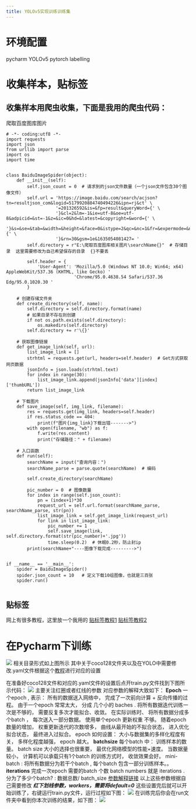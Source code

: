 ```yaml
---
title: YOLOv5实现训练训练集
---
```

# 环境配置
<!--more-->
pycharm
YOLOv5
pytorch
labelling

# 收集样本，贴标签
## 收集样本用爬虫收集，下面是我用的爬虫代码：
爬取百度图库图片
```
# -*- coding:utf8 -*-
import requests
import json
from urllib import parse
import os
import time


class BaiduImageSpider(object):
    def __init__(self):
        self.json_count = 0  # 请求到的json文件数量（一个json文件包含30个图像文件）
        self.url = 'https://image.baidu.com/search/acjson?tn=resultjson_com&logid=5179920884740494226&ipn=rj&ct' \
                   '=201326592&is=&fp=result&queryWord={' \
                   '}&cl=2&lm=-1&ie=utf-8&oe=utf-8&adpicid=&st=-1&z=&ic=0&hd=&latest=&copyright=&word={' \
                   '}&s=&se=&tab=&width=&height=&face=0&istype=2&qc=&nc=1&fr=&expermode=&nojc=&pn={' \
                   '}&rn=30&gsm=1e&1635054081427= '
        self.directory = r"E:\爬取百度图库相关图片\searchName{}"  # 存储目录  这里需要修改为自己希望保存的目录  {}不要丢

        self.header = {
            'User-Agent': 'Mozilla/5.0 (Windows NT 10.0; Win64; x64) AppleWebKit/537.36 (KHTML, like Gecko) '
                          'Chrome/95.0.4638.54 Safari/537.36 Edg/95.0.1020.30 '
        }

    # 创建存储文件夹
    def create_directory(self, name):
        self.directory = self.directory.format(name)
        # 如果目录不存在则创建
        if not os.path.exists(self.directory):
            os.makedirs(self.directory)
        self.directory += r'\{}'

    # 获取图像链接
    def get_image_link(self, url):
        list_image_link = []
        strhtml = requests.get(url, headers=self.header)  # Get方式获取网页数据
        jsonInfo = json.loads(strhtml.text)
        for index in range(30):
            list_image_link.append(jsonInfo['data'][index]['thumbURL'])
        return list_image_link

    # 下载图片
    def save_image(self, img_link, filename):
        res = requests.get(img_link, headers=self.header)
        if res.status_code == 404:
            print(f"图片{img_link}下载出错------->")
        with open(filename, "wb") as f:
            f.write(res.content)
            print("存储路径：" + filename)

    # 入口函数
    def run(self):
        searchName = input("查询内容：")
        searchName_parse = parse.quote(searchName)  # 编码

        self.create_directory(searchName)

        pic_number = 0  # 图像数量
        for index in range(self.json_count):
            pn = (index+1)*30
            request_url = self.url.format(searchName_parse, searchName_parse, str(pn))
            list_image_link = self.get_image_link(request_url)
            for link in list_image_link:
                pic_number += 1
                self.save_image(link, self.directory.format(str(pic_number)+'.jpg'))
                time.sleep(0.2)  # 休眠0.2秒，防止封ip
        print(searchName+"----图像下载完成--------->")


if __name__ == '__main__':
    spider = BaiduImageSpider()
    spider.json_count = 10   # 定义下载10组图像，也就是三百张
    spider.run()


```
## 贴标签
网上有很多教程，这里放一个我用的
[贴标签教程1](https://blog.csdn.net/GenuineMonster/article/details/118614657)
[贴标签教程2](https://www.cnblogs.com/StarZhai/p/11926610.html)


# 在Pycharm下训练
![](https://i.niupic.com/images/2022/06/09/a0oD.jpg)
相关目录形式如上图所示
其中关于coco128文件夹以及在YOLO中需要修改.yaml文件根据这个[教程](https://blog.csdn.net/GenuineMonster/article/details/118614657)进行对应的设置

在准备好coco128文件和对应的.yaml文件的设置后点开train.py文件找到下图所示代码：
![](https://i.niupic.com/images/2022/06/09/a0oE.jpg)
主要关注红圈或者红线的参数
对应参数的解释大致如下：
**Epoch**
一个epoch , 表示： 所有的数据送入网络中， 完成了一次前向计算 + 反向传播的过程。
由于一个epoch 常常太大， 分成 几个小的 baches .
将所有数据迭代训练一次是不够的， 需要反复多次才能拟合、收敛。
在实际训练时、 将所有数据分成多个batch ， 每次送入一部分数据。
使用单个epoch 更新权重 不够。
随着epoch 数量的增加， 权重更新迭代的次数增多， 曲线从最开始的不拟合状态， 进入优化拟合状态， 最终进入过拟合。
epoch 如何设置： 大小与数据集的多样化程度有关， 多样化程度越强， epoch 越大。
**batchsize**
每个batch 中： 训练样本的数量。
batch size 大小的选择也很重要， 最优化网络模型的性能+速度。
当数据量较小， 计算机可以承载只有1个batch 的训练方式时， 收敛效果会好。
mini-batch : 将所有数据分为若干个batch , 每个batch 包含一部分训练样本。。
**iterations**
完成一次epoch 需要的batch 个数
batch numbers 就是 iterations .
分为了多少个batch? : 数据总数/ batch_size
[参数解释链接](https://blog.csdn.net/weixin_38754799/article/details/109831970?utm_medium=distribute.pc_relevant.none-task-blog-2~default~baidujs_baidulandingword~default-5-109831970-blog-107870356.pc_relevant_antiscanv3&spm=1001.2101.3001.4242.4&utm_relevant_index=7)
以上这些参数根据自己需要修改
***红下划线参数，workers，需要将default=0***
这些设置完后就可以开始训练了，右键运行train.py文件，运行过程如下图：
![](https://i.niupic.com/images/2022/06/09/a0oL.jpg)
在训练完后你会在run文件夹中看到你本次训练的结果，如下图：
![](https://i.niupic.com/images/2022/06/09/a0oF.jpg)

